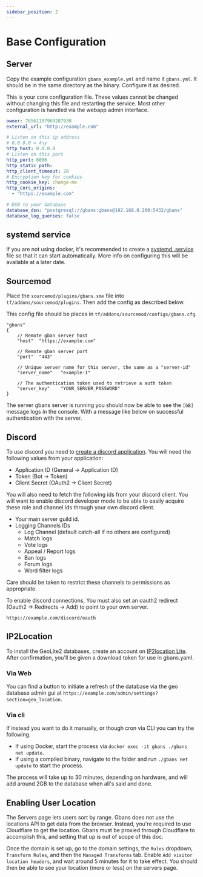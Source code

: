 ```yaml
---
sidebar_position: 2
---
```


# Base Configuration

## Server

Copy the example configuration `gbans_example.yml` and name it `gbans.yml`. It should be in
the same directory as the binary. Configure it as desired.

This is your core configuration file. These values cannot be changed without changing this file and restarting
the service. Most other configuration is handled via the webapp admin interface.

```yaml
owner: 76561197960287930
external_url: "http://example.com"

# Listen on this ip address
# 0.0.0.0 = Any
http_host: 0.0.0.0
# Listen on this port
http_port: 6006
http_static_path:
http_client_timeout: 20
# Encryption key for cookies
http_cookie_key: change-me
http_cors_origins:
  - "https://example.com"

# DSN to your database
database_dsn: "postgresql://gbans:gbans@192.168.0.200:5432/gbans"
database_log_queries: false
```

## systemd service

If you are not using docker, it's recommended to create a [systemd .service](https://freedesktop.org/software/systemd/man/systemd.service.html)
file so that it can start automatically. More info on configuring this will be available at a later
date.

## Sourcemod

Place the `sourcemod/plugins/gbans.smx` file into `tf/addons/sourcemod/plugins`. Then add the config as
described below.

This config file should be places in `tf/addons/sourcemod/configs/gbans.cfg`.

```
"gbans"
{
	// Remote gban server host
	"host"	"https://example.com"

	// Remote gban server port
	"port"	"443"

	// Unique server name for this server, the same as a "server-id"
	"server_name"	"example-1"

	// The authentication token used to retrieve a auth token
	"server_key"	"YOUR_SERVER_PASSWORD"
}
```

The server gbans server is running you should now be able to see the `[GB]` message logs in the
console. With a message like below on successful authentication with the server.

## Discord

To use discord you need to [create a discord application](https://discord.com/developers/applications). You will need
the following values from your application:

- Application ID (General -> Application ID)
- Token  (Bot -> Token)
- Client Secret (OAuth2 -> Client Secret)

You will also need to fetch the following ids from your discord client. You will want to enable discord developer mode
to be able to easily acquire these role and channel ids through your own discord client.

- Your main server guild id.
- Logging Channels IDs
  - Log Channel (default catch-all if no others are configured)
  - Match logs
  - Vote logs
  - Appeal / Report logs
  - Ban logs
  - Forum logs
  - Word filter logs

Care should be taken to restrict these channels to permissions as appropriate.

To enable discord connections, You must also set an oauth2 redirect (Oauth2 -> Redirects -> Add) to point to your own server.

    https://example.com/discord/oauth

## IP2Location

To install the GeoLite2 databases, create an account on [IP2location Lite](https://lite.ip2location.com). After
confirmation, you'll be given a download token for use in gbans.yaml.

### Via Web

You can find a button to initiate a refresh of the database via the geo database admin gui at `https://example.com/admin/settings?section=geo_location`.

### Via cli

If instead you want to do it manually, or though cron via CLI you can try the following.

- If using Docker, start the process via `docker exec -it gbans ./gbans net update`.
- If using a compiled binary, navigate to the folder and run `./gbans net update` to start the process.

The process will take up to 30 minutes, depending on hardware, and will add around 2GB to the database when all's said
and done.

## Enabling User Location

The Servers page lets users sort by range. Gbans does not use the locations API to get data from the browser.
Instead, you're required to use Cloudflare to get the location. Gbans must be proxied through Cloudflare to
accomplish this, and setting that up is out of scope of this doc.

Once the domain is set up, go to the domain settings, the `Rules` dropdown, `Transform Rules`, and then the
`Managed Transforms` tab. Enable `Add visitor location headers`, and wait around 5 minutes for it to take effect.
You should then be able to see your location (more or less) on the servers page.
